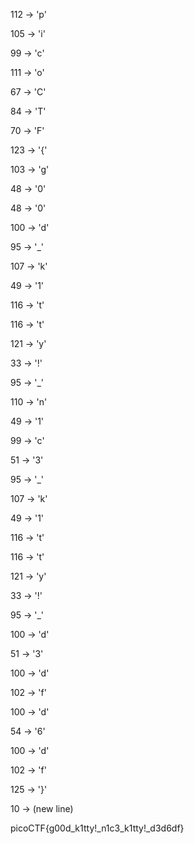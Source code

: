 112 -> 'p'

105 -> 'i'

99 -> 'c'

111 -> 'o'

67 -> 'C'

84 -> 'T'

70 -> 'F'

123 -> '{'

103 -> 'g'

48 -> '0'

48 -> '0'

100 -> 'd'

95 -> '_'

107 -> 'k'

49 -> '1'

116 -> 't'

116 -> 't'

121 -> 'y'

33 -> '!'

95 -> '_'

110 -> 'n'

49 -> '1'

99 -> 'c'

51 -> '3'

95 -> '_'

107 -> 'k'

49 -> '1'

116 -> 't'

116 -> 't'

121 -> 'y'

33 -> '!'

95 -> '_'

100 -> 'd'

51 -> '3'

100 -> 'd'

102 -> 'f'

100 -> 'd'

54 -> '6'

100 -> 'd'

102 -> 'f'

125 -> '}'

10 -> (new line)

picoCTF{g00d_k1tty!_n1c3_k1tty!_d3d6df}
